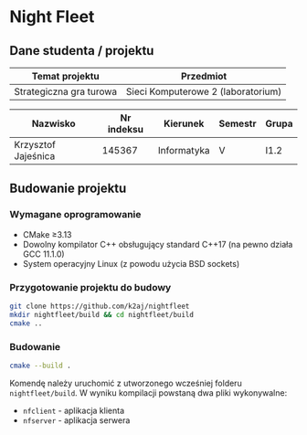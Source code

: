 # Night Fleet

## Dane studenta / projektu

| Temat projektu          | Przedmiot                          |
|-------------------------|------------------------------------|
| Strategiczna gra turowa | Sieci Komputerowe 2 (laboratorium) |

| Nazwisko            | Nr indeksu | Kierunek    | Semestr | Grupa |
|---------------------|------------|-------------|---------|-------|
| Krzysztof Jajeśnica | 145367     | Informatyka | V       | I1.2  |

## Budowanie projektu

### Wymagane oprogramowanie
- CMake ≥3.13
- Dowolny kompilator C++ obsługujący standard C++17 (na pewno działa GCC 11.1.0)
- System operacyjny Linux (z powodu użycia BSD sockets)

### Przygotowanie projektu do budowy
```sh
git clone https://github.com/k2aj/nightfleet
mkdir nightfleet/build && cd nightfleet/build
cmake ..
```
### Budowanie
```sh
cmake --build .
```
Komendę należy uruchomić z utworzonego wcześniej folderu `nightfleet/build`. W wyniku kompilacji powstaną dwa pliki wykonywalne:
- `nfclient` - aplikacja klienta
- `nfserver` - aplikacja serwera